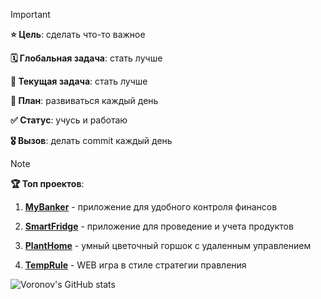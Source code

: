 > [!IMPORTANT]
> **⭐ Цель**: сделать что-то важное
> 
> **🗓️ Глобальная задача**: стать лучше
>
> **📃 Текущая задача**: стать лучше
>
> **📝 План**: развиваться каждый день
>
> **✅ Статус**: учусь и работаю
>
> **🎖️ Вызов**: делать commit каждый день


> [!NOTE]
> **🏆 Топ проектов**:
> 1. **[MyBanker](https://github.com/voronov-nikita/MyBanker)** - приложение для удобного контроля финансов
> 
> 2. **[SmartFridge](https://github.com/voronov-nikita/SmartFridge)** - приложение для проведение и учета продуктов
>
> 3. **[PlantHome](https://github.com/voronov-nikita/PlantHome)** - умный цветочный горшок с удаленным управлением
>
> 4. **[TempRule](https://github.com/voronov-nikita/TempRule)** - WEB игра в стиле стратегии правления


![Voronov's GitHub stats](https://github-readme-stats.vercel.app/api?username=voronov-nikita&theme=calm_pink&show_icons=true)
